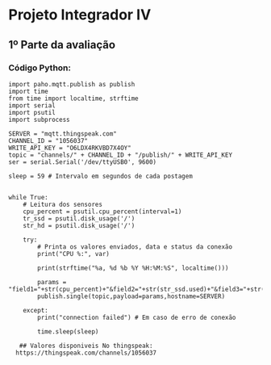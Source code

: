# Projeto Integrador IV 

## 1º Parte da avaliação

 ### Código Python:
 
~~~
import paho.mqtt.publish as publish
import time
from time import localtime, strftime
import serial
import psutil 
import subprocess 

SERVER = "mqtt.thingspeak.com"
CHANNEL_ID = "1056037"
WRITE_API_KEY = "O6LDX4RKVBD7X4OY"
topic = "channels/" + CHANNEL_ID + "/publish/" + WRITE_API_KEY
ser = serial.Serial('/dev/ttyUSB0', 9600)

sleep = 59 # Intervalo em segundos de cada postagem


while True:
    # Leitura dos sensores
	cpu_percent = psutil.cpu_percent(interval=1)
    tr_ssd = psutil.disk_usage('/')
	str_hd = psutil.disk_usage('/')
	
	try:
		# Printa os valores enviados, data e status da conexão
		print("CPU %:", var)

		print(strftime("%a, %d %b %Y %H:%M:%S", localtime()))

		params = "field1="+str(cpu_percent)+"&field2="+str(str_ssd.used)+"&field3="+str(str_hd.used)
		publish.single(topic,payload=params,hostname=SERVER)

	except:
		print("connection failed") # Em caso de erro de conexão

		time.sleep(sleep)
~~~
      
      
       ## Valores disponiveis No thingspeak:
      https://thingspeak.com/channels/1056037
      
      
